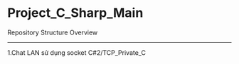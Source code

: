 # Project_C_Sharp_Main
Repository Structure Overview

---

1.Chat LAN sử dụng socket C#2/TCP_Private_C
